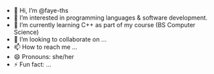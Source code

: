 - 👋 Hi, I’m @faye-ths
- 👀 I’m interested in programming languages & software development.
- 🌱 I’m currently learning C++ as part of my course (BS Computer Science)
- 💞️ I’m looking to collaborate on ...
- 📫 How to reach me ...
- 😄 Pronouns: she/her
- ⚡ Fun fact: ...

<!---
faye-ths/faye-ths is a ✨ special ✨ repository because its `README.md` (this file) appears on your GitHub profile.
You can click the Preview link to take a look at your changes.
--->
